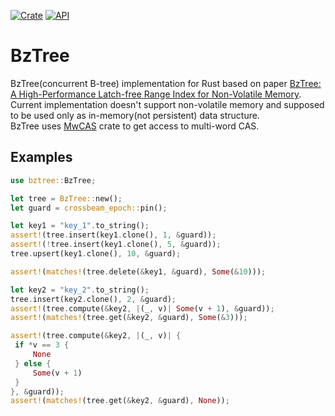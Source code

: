 [![Crate](https://img.shields.io/crates/v/bztree.svg)](https://crates.io/crates/bztree)
[![API](https://docs.rs/bztree/badge.svg)](https://docs.rs/bztree)

# BzTree
BzTree(concurrent B-tree) implementation for Rust based on paper
[BzTree: A High-Performance Latch-free Range Index for Non-Volatile Memory](http://www.vldb.org/pvldb/vol11/p553-arulraj.pdf).  
Current implementation doesn't support non-volatile memory and supposed
to be used only as in-memory(not persistent) data structure.  
BzTree uses [MwCAS](https://crates.io/crates/mwcas) crate to get access
to multi-word CAS.

## Examples
```rust
use bztree::BzTree;

let tree = BzTree::new();
let guard = crossbeam_epoch::pin();

let key1 = "key_1".to_string();
assert!(tree.insert(key1.clone(), 1, &guard));
assert!(!tree.insert(key1.clone(), 5, &guard));
tree.upsert(key1.clone(), 10, &guard);

assert!(matches!(tree.delete(&key1, &guard), Some(&10)));

let key2 = "key_2".to_string();
tree.insert(key2.clone(), 2, &guard);
assert!(tree.compute(&key2, |(_, v)| Some(v + 1), &guard));
assert!(matches!(tree.get(&key2, &guard), Some(&3)));

assert!(tree.compute(&key2, |(_, v)| {
 if *v == 3 {
     None
 } else {
     Some(v + 1)
 }
}, &guard));
assert!(matches!(tree.get(&key2, &guard), None));
```
